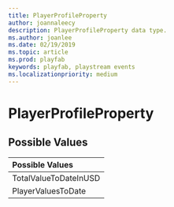 ```yaml
---
title: PlayerProfileProperty
author: joannaleecy
description: PlayerProfileProperty data type.
ms.author: joanlee
ms.date: 02/19/2019
ms.topic: article
ms.prod: playfab
keywords: playfab, playstream events
ms.localizationpriority: medium
---
```


# PlayerProfileProperty

## Possible Values

|Possible Values|
| :--------------------|
|TotalValueToDateInUSD|
|PlayerValuesToDate|
